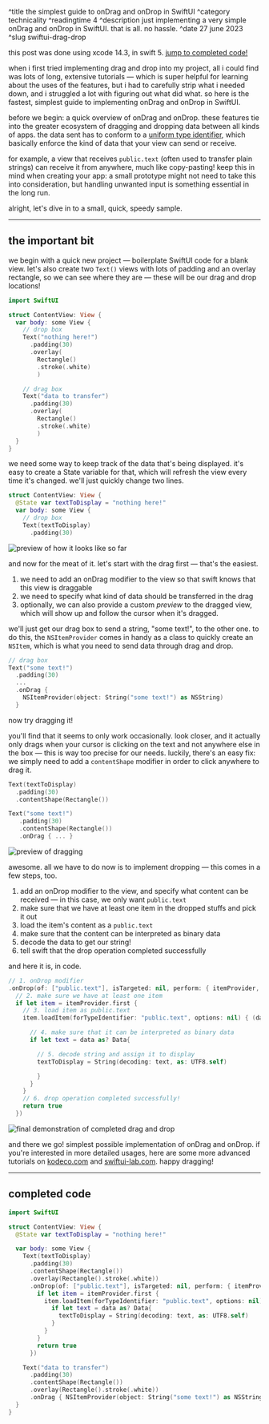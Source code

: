 ^title the simplest guide to onDrag and onDrop in SwiftUI
^category technicality
^readingtime 4
^description just implementing a very simple onDrag and onDrop in SwiftUI. that is all. no hassle.
^date 27 june 2023
^slug swiftui-drag-drop

this post was done using xcode 14.3, in swift 5. [jump to completed code!](#completed-code)

when i first tried implementing drag and drop into my project, all i could find was lots of long, extensive tutorials — which is super helpful for learning about the uses of the features, but i had to carefully strip what i needed down, and i struggled a lot with figuring out what did what. so here is the fastest, simplest guide to implementing onDrag and onDrop in SwiftUI.

before we begin: a quick overview of onDrag and onDrop. these features tie into the greater ecosystem of dragging and dropping data between all kinds of apps. the data sent has to conform to a [uniform type identifier](https://developer.apple.com/documentation/uniformtypeidentifiers/uttype), which basically enforce the kind of data that your view can send or receive.

for example, a view that receives `public.text` (often used to transfer plain strings) can receive it from anywhere, much like copy-pasting! keep this in mind when creating your app: a small prototype might not need to take this into consideration, but handling unwanted input is something essential in the long run.

alright, let's dive in to a small, quick, speedy sample.

---

## the important bit

we begin with a quick new project — boilerplate SwiftUI code for a blank view. let's also create two `Text()` views with lots of padding and an overlay rectangle, so we can see where they are — these will be our drag and drop locations!

~~~~swift
import SwiftUI

struct ContentView: View {
  var body: some View {
    // drop box
    Text("nothing here!")
      .padding(30)
      .overlay(
        Rectangle()
        .stroke(.white)
        )

    // drag box
    Text("data to transfer")
      .padding(30)
      .overlay(
        Rectangle()
        .stroke(.white)
        )
  }
}
~~~~

we need some way to keep track of the data that's being displayed. it's easy to create a State variable for that, which will refresh the view every time it's changed. we'll just quickly change two lines.

~~~~swift hl_lines="3 9"
struct ContentView: View {
  @State var textToDisplay = "nothing here!"
  var body: some View {
    // drop box
    Text(textToDisplay)
      .padding(30)
~~~~

![preview of how it looks like so far](../../assets/00/0.png)

and now for the meat of it. let's start with the drag first — that's the easiest.

1. we need to add an onDrag modifier to the view so that swift knows that this view is draggable
2. we need to specify what kind of data should be transferred in the drag
3. optionally, we can also provide a custom _preview_ to the dragged view, which will show up and follow the cursor when it's dragged.

we'll just get our drag box to send a string, "some text!", to the other one. to do this, the `NSItemProvider` comes in handy as a class to quickly create an `NSItem`, which is what you need to send data through drag and drop.

~~~~swift hl_lines="7 8 9 10 11 12"
// drag box
Text("some text!")
  .padding(30)
  ...
  .onDrag {
    NSItemProvider(object: String("some text!") as NSString)
  }    
~~~~

now try dragging it!

you'll find that it seems to only work occasionally. look closer, and it actually only drags when your cursor is clicking on the text and not anywhere else in the box — this is way too precise for our needs. luckily, there's an easy fix: we simply need to add a `contentShape` modifier in order to click anywhere to drag it.

~~~~swift hl_lines="5 13"
Text(textToDisplay)
  .padding(30)
  .contentShape(Rectangle())

Text("some text!")
   .padding(30)
   .contentShape(Rectangle())
   .onDrag { ... }
~~~~

![preview of dragging](../../assets/00/1.gif)

awesome. all we have to do now is to implement dropping — this comes in a few steps, too.
1. add an onDrop modifier to the view, and specify what content can be received — in this case, we only want  `public.text`
2. make sure that we have at least one item in the dropped stuffs and pick it out
3. load the item's content as a `public.text`
4. make sure that the content can be interpreted as binary data
5. decode the data to get our string!
6. tell swift that the drop operation completed successfully

and here it is, in code.

~~~~swift
// 1. onDrop modifier
.onDrop(of: ["public.text"], isTargeted: nil, perform: { itemProvider, _ in
  // 2. make sure we have at least one item
  if let item = itemProvider.first {
    // 3. load item as public.text
    item.loadItem(forTypeIdentifier: "public.text", options: nil) { (data, err) in

      // 4. make sure that it can be interpreted as binary data
      if let text = data as? Data{

        // 5. decode string and assign it to display
        textToDisplay = String(decoding: text, as: UTF8.self)

        }
      }
    }
    // 6. drop operation completed successfully!
    return true
  })
~~~~
![final demonstration of completed drag and drop](../../assets/00/2.gif)

and there we go! simplest possible implementation of onDrag and onDrop. if you're interested in more detailed usages, here are some more advanced tutorials on  <a href="https://www.kodeco.com/21679742-drag-and-drop-tutorial-for-swiftui" target="_blank">kodeco.com</a> and <a href="https://swiftui-lab.com/drag-drop-with-swiftui/" target="_blank">swiftui-lab.com</a>. happy dragging!

---

## <a name="completed-code"></a>completed code

~~~~swift
import SwiftUI

struct ContentView: View {
  @State var textToDisplay = "nothing here!"

  var body: some View {
    Text(textToDisplay)
      .padding(30)
      .contentShape(Rectangle())
      .overlay(Rectangle().stroke(.white))
      .onDrop(of: ["public.text"], isTargeted: nil, perform: { itemProvider, _ in
        if let item = itemProvider.first {
          item.loadItem(forTypeIdentifier: "public.text", options: nil) { (data, err) in
            if let text = data as? Data{
              textToDisplay = String(decoding: text, as: UTF8.self)
            }
          }
        }
        return true
      })

    Text("data to transfer")
      .padding(30)
      .contentShape(Rectangle())
      .overlay(Rectangle().stroke(.white))
      .onDrag { NSItemProvider(object: String("some text!") as NSString) }    
  }
}
~~~~
